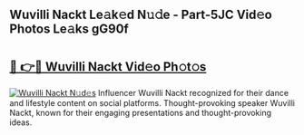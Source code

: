 ## Wuvilli Nackt Le𝚊k𝚎d N𝚞𝚍e - Part-5JC Vid𝚎o Photos Le𝚊ks gG90f

# <h2><a href="http://fb7zf75.evod.top/?m=Wuvilli+Nackt">🔗 👉🔴 Wuvilli Nackt Vid𝚎o Ph𝚘t𝚘s</a></h2>

[![Wuvilli Nackt N𝚞d𝚎s](https://i.imgur.com/8V9OHl7.gif)](http://fb7zf75.evod.top/?m=Wuvilli+Nackt)
Influencer Wuvilli Nackt recognized for their dance and lifestyle content on social platforms. Thought-provoking speaker Wuvilli Nackt, known for their engaging presentations and thought-provoking ideas. 
